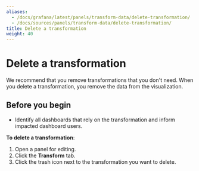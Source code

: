 ```yaml
---
aliases:
  - /docs/grafana/latest/panels/transform-data/delete-transformation/
  - /docs/sources/panels/transform-data/delete-transformation/
title: Delete a transformation
weight: 40
---
```


# Delete a transformation

We recommend that you remove transformations that you don't need. When you delete a transformation, you remove the data from the visualization.

## Before you begin

- Identify all dashboards that rely on the transformation and inform impacted dashboard users.

**To delete a transformation**:

1. Open a panel for editing.
1. Click the **Transform** tab.
1. Click the trash icon next to the transformation you want to delete.
